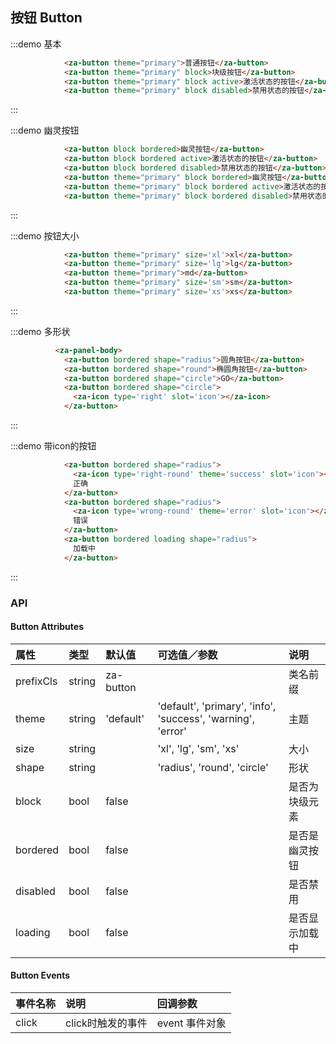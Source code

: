 ## 按钮 Button

:::demo 基本
```html
            <za-button theme="primary">普通按钮</za-button>
            <za-button theme="primary" block>块级按钮</za-button>
            <za-button theme="primary" block active>激活状态的按钮</za-button>
            <za-button theme="primary" block disabled>禁用状态的按钮</za-button>
```
::: 

:::demo 幽灵按钮
```html
            <za-button block bordered>幽灵按钮</za-button>
            <za-button block bordered active>激活状态的按钮</za-button>
            <za-button block bordered disabled>禁用状态的按钮</za-button>
            <za-button theme="primary" block bordered>幽灵按钮</za-button>
            <za-button theme="primary" block bordered active>激活状态的按钮</za-button>
            <za-button theme="primary" block bordered disabled>禁用状态的按钮</za-button>
```
::: 

:::demo 按钮大小
```html
            <za-button theme="primary" size='xl'>xl</za-button>
            <za-button theme="primary" size='lg'>lg</za-button>
            <za-button theme="primary">md</za-button>
            <za-button theme="primary" size='sm'>sm</za-button>
            <za-button theme="primary" size='xs'>xs</za-button>
```
::: 

:::demo 多形状
```html
          <za-panel-body>
            <za-button bordered shape="radius">圆角按钮</za-button>
            <za-button bordered shape="round">椭圆角按钮</za-button>
            <za-button bordered shape="circle">GO</za-button>
            <za-button bordered shape="circle">
              <za-icon type='right' slot='icon'></za-icon>
            </za-button>
```
::: 

:::demo 带icon的按钮
```html
            <za-button bordered shape="radius">
              <za-icon type='right-round' theme='success' slot='icon'></za-icon>
              正确
            </za-button>
            <za-button bordered shape="radius">
              <za-icon type='wrong-round' theme='error' slot='icon'></za-icon>
              错误
            </za-button>
            <za-button bordered loading shape="radius">
              加载中
            </za-button>
```
:::

### API

#### Button Attributes

| 属性 | 类型 | 默认值 | 可选值／参数 | 说明 |
| :--- | :--- | :--- | :--- | :--- |
| prefixCls | string | za-button | | 类名前缀 |
| theme | string | 'default' | 'default', 'primary', 'info', 'success', 'warning', 'error' | 主题 |
| size | string | | 'xl', 'lg', 'sm', 'xs' | 大小 |
| shape | string | | 'radius', 'round', 'circle' | 形状 |
| block | bool | false | | 是否为块级元素 |
| bordered | bool | false | | 是否是幽灵按钮 |
| disabled | bool | false | | 是否禁用 |
| loading | bool | false | | 是否显示加载中 |

#### Button Events

| 事件名称 | 说明 | 回调参数 |
| :--- | :--- | :--- |
| click | click时触发的事件 | event 事件对象 |